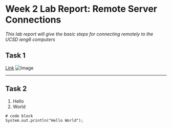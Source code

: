 # Week 2 Lab Report: Remote Server Connections

*This lab report will give the basic steps for connecting remotely to the UCSD ieng6 computers*

## Task 1
[Link](https://jdweak.github.io/cse15l-lab-reports/)
![Image](http://url/a.png)

---

## Task 2
1. Hello
2. World

```
# code block
System.out.println("Hello World");
```
